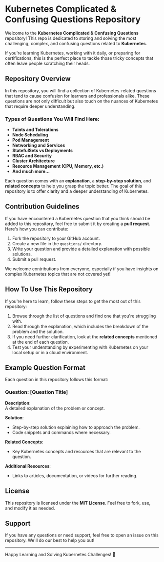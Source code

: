 # Kubernetes Complicated & Confusing Questions Repository

Welcome to the **Kubernetes Complicated & Confusing Questions** repository! This repo is dedicated to storing and solving the most challenging, complex, and confusing questions related to **Kubernetes**.

If you're learning Kubernetes, working with it daily, or preparing for certifications, this is the perfect place to tackle those tricky concepts that often leave people scratching their heads.

## Repository Overview

In this repository, you will find a collection of Kubernetes-related questions that tend to cause confusion for learners and professionals alike. These questions are not only difficult but also touch on the nuances of Kubernetes that require deeper understanding.

### Types of Questions You Will Find Here:
- **Taints and Tolerations**
- **Node Scheduling**
- **Pod Management**
- **Networking and Services**
- **StatefulSets vs Deployments**
- **RBAC and Security**
- **Cluster Architecture**
- **Resource Management (CPU, Memory, etc.)**
- **And much more...**

Each question comes with an **explanation**, a **step-by-step solution**, and **related concepts** to help you grasp the topic better. The goal of this repository is to offer clarity and a deeper understanding of Kubernetes.

## Contribution Guidelines

If you have encountered a Kubernetes question that you think should be added to this repository, feel free to submit it by creating a **pull request**. Here's how you can contribute:

1. Fork the repository to your GitHub account.
2. Create a new file in the `questions/` directory.
3. Write your question and provide a detailed explanation with possible solutions.
4. Submit a pull request.

We welcome contributions from everyone, especially if you have insights on complex Kubernetes topics that are not covered yet!

## How To Use This Repository

If you're here to learn, follow these steps to get the most out of this repository:

1. Browse through the list of questions and find one that you're struggling with.
2. Read through the explanation, which includes the breakdown of the problem and the solution.
3. If you need further clarification, look at the **related concepts** mentioned at the end of each question.
4. Test your understanding by experimenting with Kubernetes on your local setup or in a cloud environment.

## Example Question Format

Each question in this repository follows this format:

### Question: [Question Title]

**Description**:  
A detailed explanation of the problem or concept.

**Solution**:  
- Step-by-step solution explaining how to approach the problem.
- Code snippets and commands where necessary.
  
**Related Concepts**:  
- Key Kubernetes concepts and resources that are relevant to the question.

**Additional Resources**:  
- Links to articles, documentation, or videos for further reading.

## License

This repository is licensed under the **MIT License**. Feel free to fork, use, and modify it as needed.

## Support

If you have any questions or need support, feel free to open an issue on this repository. We'll do our best to help you out!

---

Happy Learning and Solving Kubernetes Challenges! 🚀
